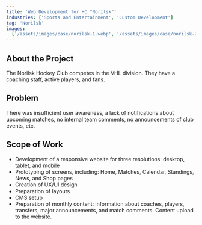 ```yaml
---
title: 'Web Development for HC "Norilsk"'
industries: ['Sports and Entertainment', 'Custom Development']
tag: 'Norilsk'
images:
  ['/assets/images/case/norilsk-1.webp', '/assets/images/case/norilsk-2.webp']
---
```


## About the Project

The Norilsk Hockey Club competes in the VHL division. They have a coaching staff, active players, and fans.

## Problem

There was insufficient user awareness, a lack of notifications about upcoming matches, no internal team comments, no announcements of club events, etc.

## Scope of Work

- Development of a responsive website for three resolutions: desktop, tablet, and mobile
- Prototyping of screens, including: Home, Matches, Calendar, Standings, News, and Shop pages
- Creation of UX/UI design
- Preparation of layouts
- CMS setup
- Preparation of monthly content: information about coaches, players, transfers, major announcements, and match comments. Content upload to the website.
